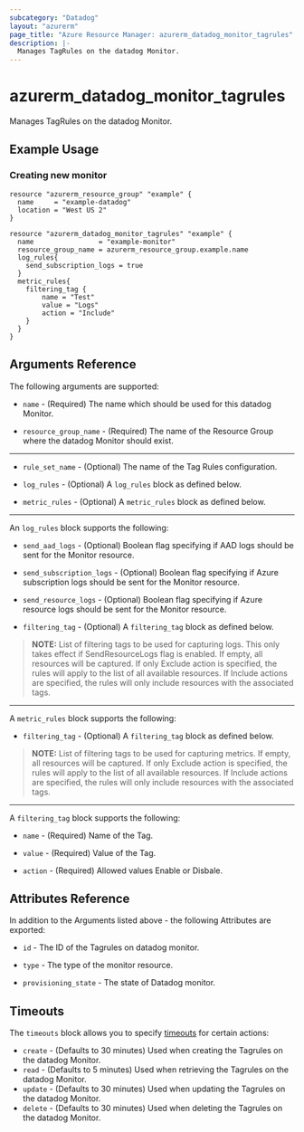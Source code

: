 ```yaml
---
subcategory: "Datadog"
layout: "azurerm"
page_title: "Azure Resource Manager: azurerm_datadog_monitor_tagrules"
description: |-
  Manages TagRules on the datadog Monitor.
---
```


# azurerm_datadog_monitor_tagrules

Manages TagRules on the datadog Monitor.

## Example Usage

### Creating new monitor
```hcl
resource "azurerm_resource_group" "example" {
  name     = "example-datadog"
  location = "West US 2"
}

resource "azurerm_datadog_monitor_tagrules" "example" {
  name                = "example-monitor"
  resource_group_name = azurerm_resource_group.example.name
  log_rules{
    send_subscription_logs = true
  }
  metric_rules{
    filtering_tag {
        name = "Test"
        value = "Logs"
        action = "Include"
    }
  }
}
```

## Arguments Reference

The following arguments are supported:

* `name` - (Required) The name which should be used for this datadog Monitor.

* `resource_group_name` - (Required) The name of the Resource Group where the datadog Monitor should exist.

---

* `rule_set_name` - (Optional) The name of the Tag Rules configuration.

* `log_rules` - (Optional) A `log_rules` block as defined below.

* `metric_rules` - (Optional) A `metric_rules` block as defined below.

---

An `log_rules` block supports the following:

* `send_aad_logs` - (Optional) Boolean flag specifying if AAD logs should be sent for the Monitor resource.

* `send_subscription_logs` - (Optional) Boolean flag specifying if Azure subscription logs should be sent for the Monitor resource.

* `send_resource_logs` - (Optional) Boolean flag specifying if Azure resource logs should be sent for the Monitor resource.

* `filtering_tag` - (Optional) A `filtering_tag` block as defined below.

> **NOTE:** List of filtering tags to be used for capturing logs. This only takes effect if SendResourceLogs flag is enabled. If empty, all resources will be captured. If only Exclude action is specified, the rules will apply to the list of all available resources. If Include actions are specified, the rules will only include resources with the associated tags.

---

A `metric_rules` block supports the following:

* `filtering_tag` - (Optional) A `filtering_tag` block as defined below.

> **NOTE:** List of filtering tags to be used for capturing metrics. If empty, all resources will be captured. If only Exclude action is specified, the rules will apply to the list of all available resources. If Include actions are specified, the rules will only include resources with the associated tags.

---

A `filtering_tag` block supports the following:

* `name` - (Required) Name of the Tag.

* `value` - (Required) Value of the Tag.

* `action` - (Required) Allowed values Enable or Disbale.

## Attributes Reference

In addition to the Arguments listed above - the following Attributes are exported:

* `id` - The ID of the Tagrules on datadog monitor.

* `type` - The type of the monitor resource.

* `provisioning_state` - The state of Datadog monitor.

## Timeouts

The `timeouts` block allows you to specify [timeouts](https://www.terraform.io/docs/configuration/resources.html#timeouts) for certain actions:

* `create` - (Defaults to 30 minutes) Used when creating the Tagrules on the datadog Monitor.
* `read` - (Defaults to 5 minutes) Used when retrieving the Tagrules on the datadog Monitor.
* `update` - (Defaults to 30 minutes) Used when updating the Tagrules on the datadog Monitor.
* `delete` - (Defaults to 30 minutes) Used when deleting the Tagrules on the datadog Monitor.


